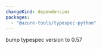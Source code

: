 ```yaml
---
changeKind: dependencies
packages:
  - "@azure-tools/typespec-python"
---
```


bump typespec version to 0.57